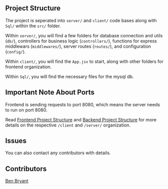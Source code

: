 ## Project Structure

The project is seperated into `server/` and `client/` code bases along with `Sql/` within the `src/` folder.

Within `server/`, you will find a few folders for database connection and utils (`db/`), controllers for business logic (`controllers/`), functions for express middlewars (`middlewares/`), server routes (`routes/`), and configuration (`config/`).

Within `client/`, you will find the `App.jsx` to start, along with other folders for frontend organization.

Within `Sql/`, you will find the necessary files for the mysql db.

## Important Note About Ports
Frontend is sending requests to port 8080, which means the server needs to run on port 8080.

Read [Frontend Project Structure](./src/client/README.md#project-structure) and [Backend Project Structure](./src/server/README.md#project-structure) for more details on the respective `/client` and `/server/` organization.

## Issues

You can also contact any contributors with details.

## Contributors

[Ben Bryant](https://github.com/Bryantellius)
